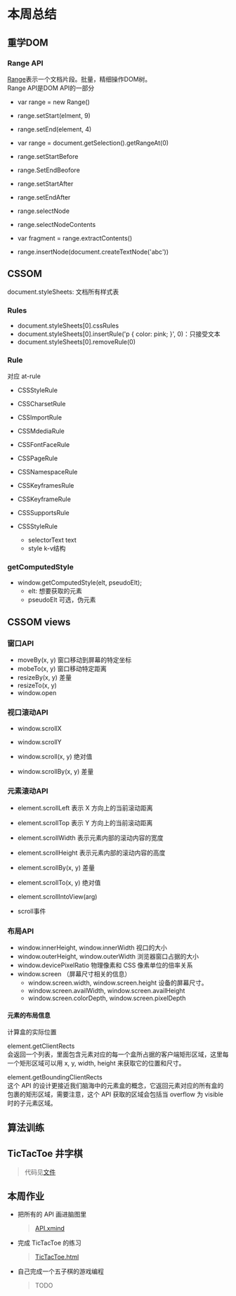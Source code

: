 # 本周总结

## 重学DOM

### Range API

[Range](https://developer.mozilla.org/zh-CN/docs/Web/API/Range)表示一个文档片段。批量，精细操作DOM树。  
Range API是DOM API的一部分

* var range = new Range()
* range.setStart(elment, 9)
* range.setEnd(element, 4)
* var range = document.getSelection().getRangeAt(0)

* range.setStartBefore
* range.SetEndBeofore
* range.setStartAfter
* range.setEndAfter
* range.selectNode
* range.selectNodeContents

* var fragment = range.extractContents()
* range.insertNode(document.createTextNode('abc'))

## CSSOM

document.styleSheets: 文档所有样式表

### Rules

* document.styleSheets[0].cssRules
* document.styleSheets[0].insertRule('p { color: pink; }', 0)：只接受文本
* document.styleSheets[0].removeRule(0)

### Rule

对应 at-rule

* CSSStyleRule
* CSSCharsetRule
* CSSImportRule
* CSSMdediaRule
* CSSFontFaceRule
* CSSPageRule
* CSSNamespaceRule
* CSSKeyframesRule
* CSSKeyframeRule
* CSSSupportsRule

* CSSStyleRule
  * selectorText text
  * style k-v结构

### getComputedStyle

* window.getComputedStyle(elt, pseudoElt);
  * elt: 想要获取的元素
  * pseudoElt 可选，伪元素

## CSSOM views

### 窗口API

* moveBy(x, y) 窗口移动到屏幕的特定坐标
* mobeTo(x, y) 窗口移动特定距离
* resizeBy(x, y) 差量
* resizeTo(x, y)
* window.open

### 视口滚动API

* window.scrollX
* window.scrollY

* window.scroll(x, y) 绝对值
* window.scrollBy(x, y) 差量

### 元素滚动API

* element.scrollLeft 表示 X 方向上的当前滚动距离
* element.scrollTop 表示 Y 方向上的当前滚动距离
* element.scrollWidth 表示元素内部的滚动内容的宽度
* element.scrollHeight 表示元素内部的滚动内容的高度

* element.scrollBy(x, y) 差量
* element.scrollTo(x, y) 绝对值
* element.scrollIntoView(arg)

* scroll事件

### 布局API

* window.innerHeight, window.innerWidth 视口的大小
* window.outerHeight, window.outerWidth 浏览器窗口占据的大小
* window.devicePixelRatio 物理像素和 CSS 像素单位的倍率关系
* window.screen （屏幕尺寸相关的信息）
  * window.screen.width, window.screen.height 设备的屏幕尺寸。
  * window.screen.availWidth, window.screen.availHeight
  * window.screen.colorDepth, window.screen.pixelDepth

#### 元素的布局信息

计算盒的实际位置

element.getClientRects  
会返回一个列表，里面包含元素对应的每一个盒所占据的客户端矩形区域，这里每一个矩形区域可以用 x, y, width, height 来获取它的位置和尺寸。

element.getBoundingClientRects  
这个 API 的设计更接近我们脑海中的元素盒的概念，它返回元素对应的所有盒的包裹的矩形区域，需要注意，这个 API 获取的区域会包括当 overflow 为 visible 时的子元素区域。

## 算法训练

## TicTacToe 井字棋

> 代码见[文件](./example/TicTacToe.html)

## 本周作业

* 把所有的 API 画进脑图里

  > [API.xmind](./API.xmind)

* 完成 TicTacToe 的练习

  > [TicTacToe.html](./example/TicTacToe.html)

* 自己完成一个五子棋的游戏编程

  > TODO
